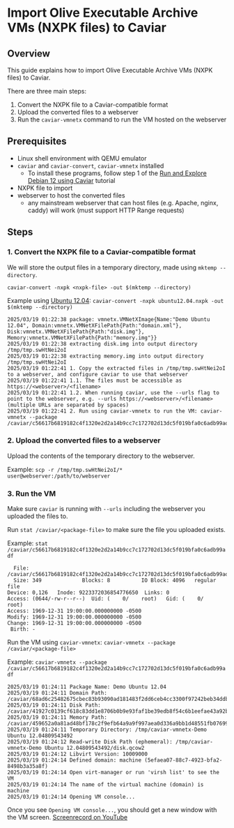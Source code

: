 # Import Olive Executable Archive VMs (NXPK files) to Caviar

## Overview

This guide explains how to import Olive Executable Archive VMs (NXPK files) to Caviar.

There are three main steps:
1. Convert the NXPK file to a Caviar-compatible format
2. Upload the converted files to a webserver
3. Run the `caviar-vmnetx` command to run the VM hosted on the webserver

## Prerequisites

- Linux shell environment with QEMU emulator
- `caviar` and `caviar-convert`, `caviar-vmnetx` installed
  - To install these programs, follow step 1 of the [Run and Explore Debian 12 using Caviar](./README.md) tutorial
- NXPK file to import
- webserver to host the converted files
  - any mainstream webserver that can host files (e.g. Apache, nginx, caddy) will work (must support HTTP Range requests)

## Steps

### 1. Convert the NXPK file to a Caviar-compatible format

We will store the output files in a temporary directory, made using `mktemp --directory`.

`caviar-convert -nxpk <nxpk-file> -out $(mktemp --directory)`

Example using [Ubuntu 12.04](https://bulletin.nyiyui.ca/2025/03/ubuntu12.04.nxpk):
`caviar-convert -nxpk ubuntu12.04.nxpk -out $(mktemp --directory)`
```
2025/03/19 01:22:38 package: vmnetx.VMNetXImage{Name:"Demo Ubuntu 12.04", Domain:vmnetx.VMNetXFilePath{Path:"domain.xml"}, Disk:vmnetx.VMNetXFilePath{Path:"disk.img"}, Memory:vmnetx.VMNetXFilePath{Path:"memory.img"}}
2025/03/19 01:22:38 extracting disk.img into output directory /tmp/tmp.swHtNei2oI
2025/03/19 01:22:38 extracting memory.img into output directory /tmp/tmp.swHtNei2oI
2025/03/19 01:22:41 1. Copy the extracted files in /tmp/tmp.swHtNei2oI to a webserver, and configure caviar to use that webserver
2025/03/19 01:22:41 1.1. The files must be accessible as https://<webserver>/<filename>
2025/03/19 01:22:41 1.2. When running caviar, use the --urls flag to point to the webserver, e.g. --urls https://<webserver>/<filename> (multiple URLs are separated by spaces)
2025/03/19 01:22:41 2. Run using caviar-vmnetx to run the VM: caviar-vmnetx --package /caviar/c56617b6819182c4f1320e2d2a14b9cc7c172702d13dc5f019bfa0c6adb99adf
```

### 2. Upload the converted files to a webserver

Upload the contents of the temporary directory to the webserver.

Example:
`scp -r /tmp/tmp.swHtNei2oI/* user@webserver:/path/to/webserver`

### 3. Run the VM

Make sure `caviar` is running with `--urls` including the webserver you uploaded the files to.

Run `stat /caviar/<package-file>` to make sure the file you uploaded exists.

Example:
`stat /caviar/c56617b6819182c4f1320e2d2a14b9cc7c172702d13dc5f019bfa0c6adb99adf`
```
  File: /caviar/c56617b6819182c4f1320e2d2a14b9cc7c172702d13dc5f019bfa0c6adb99adf
  Size: 349             Blocks: 8          IO Block: 4096   regular file
Device: 0,126   Inode: 9223372036854776650  Links: 0
Access: (0644/-rw-r--r--)  Uid: (    0/    root)   Gid: (    0/    root)
Access: 1969-12-31 19:00:00.000000000 -0500
Modify: 1969-12-31 19:00:00.000000000 -0500
Change: 1969-12-31 19:00:00.000000000 -0500
 Birth: -
```

Run the VM using `caviar-vmnetx`: `caviar-vmnetx --package /caviar/<package-file>`

Example:
`caviar-vmnetx --package /caviar/c56617b6819182c4f1320e2d2a14b9cc7c172702d13dc5f019bfa0c6adb99adf`
```
2025/03/19 01:24:11 Package Name: Demo Ubuntu 12.04
2025/03/19 01:24:11 Domain Path: /caviar/68ad6c25482675cbec83b93090ad181483f2dd6ceb4cc3300f97242beb34ddbf
2025/03/19 01:24:11 Disk Path: /caviar/41927c0139cf618c83dd1e8706b0b9e93faf1be39edb8f54c6b1eefae43a92bf
2025/03/19 01:24:11 Memory Path: /caviar/459652a0a81ad48bf178c2f9efb64a9a9f997aea0d336a9bb1d48551fb07699a
2025/03/19 01:24:11 Temporary Directory: /tmp/caviar-vmnetx-Demo Ubuntu 12.04809543492
2025/03/19 01:24:12 Read-write Disk Path (ephemeral): /tmp/caviar-vmnetx-Demo Ubuntu 12.04809543492/disk.qcow2
2025/03/19 01:24:12 Libvirt Version: 10009000
2025/03/19 01:24:14 Defined domain: machine (5efaea07-88c7-4923-bfa2-8498b3a35a8f)
2025/03/19 01:24:14 Open virt-manager or run 'virsh list' to see the VM
2025/03/19 01:24:14 The name of the virtual machine (domain) is machine
2025/03/19 01:24:14 Opening VM console...
```

Once you see `Opening VM console...`, you should get a new window with the VM screen.
[Screenrecord on YouTube](https://youtu.be/PGK8W_vv3yE)
